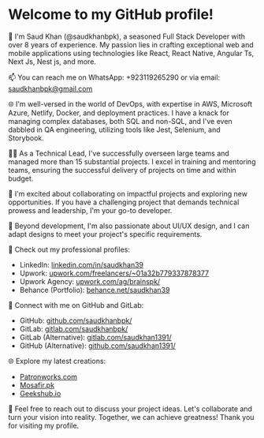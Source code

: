 # Welcome to my GitHub profile!

👋 I'm Saud Khan (@saudkhanbpk), a seasoned Full Stack Developer with over 8 years of experience. My passion lies in crafting exceptional web and mobile applications using technologies like React, React Native, Angular Ts, Next Js, Nest js, and more.

📫 You can reach me on WhatsApp: +923119265290 or via email: saudkhanbpk@gmail.com

🌐 I'm well-versed in the world of DevOps, with expertise in AWS, Microsoft Azure, Netlify, Docker, and deployment practices. I have a knack for managing complex databases, both SQL and non-SQL, and I've even dabbled in QA engineering, utilizing tools like Jest, Selenium, and Storybook.

👨‍💼 As a Technical Lead, I've successfully overseen large teams and managed more than 15 substantial projects. I excel in training and mentoring teams, ensuring the successful delivery of projects on time and within budget.

🚀 I'm excited about collaborating on impactful projects and exploring new opportunities. If you have a challenging project that demands technical prowess and leadership, I'm your go-to developer.

🎨 Beyond development, I'm also passionate about UI/UX design, and I can adapt designs to meet your project's specific requirements.

💼 Check out my professional profiles:

- LinkedIn: [linkedin.com/in/saudkhan39](https://www.linkedin.com/in/saudkhan39)
- Upwork: [upwork.com/freelancers/~01a32b779337878377](https://www.upwork.com/freelancers/~01a32b779337878377)
- Upwork Agency: [upwork.com/ag/brainspk/](https://www.upwork.com/ag/brainspk/)
- Behance (Portfolio): [behance.net/saudkhan39](https://www.behance.net/saudkhan39)

🔗 Connect with me on GitHub and GitLab:

- GitHub: [github.com/saudkhanbpk/](https://github.com/saudkhanbpk/)
- GitLab: [gitlab.com/saudkhanbpk/](https://gitlab.com/saudkhanbpk/)
- GitLab (Alternative): [gitlab.com/saudkhan1391/](https://gitlab.com/saudkhan1391/)
- GitHub (Alternative): [github.com/saudkhan1391/](https://github.com/saudkhan1391/)

🌐 Explore my latest creations:

- [Patronworks.com](https://patronworks.com)
- [Mosafir.pk](https://mosafir.pk)
- [Geekshub.io](https://geekshub.io)

💬 Feel free to reach out to discuss your project ideas. Let's collaborate and turn your vision into reality. Together, we can achieve greatness! Thank you for visiting my profile.
